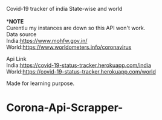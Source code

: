 Covid-19 tracker of india State-wise and world <br/>
<br/>
*****NOTE**** <br/>
Curentlu my instances are down so this API won't work.<br/>
Data source <br/>
  India:https://www.mohfw.gov.in/  <br/>
  World:https://www.worldometers.info/coronavirus <br/>
  
Api Link <br/>
  India:https://covid-19-status-tracker.herokuapp.com/india   <br/>
  World:https://covid-19-status-tracker.herokuapp.com/world   <br/>

Made for learning purpose.
# Corona-Api-Scrapper-
